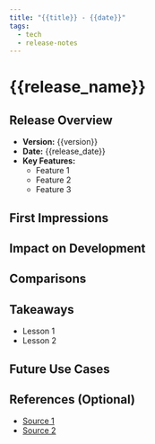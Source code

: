 ```yaml
---
title: "{{title}} - {{date}}"
tags:
  - tech
  - release-notes
---
```


# {{release_name}}

## Release Overview
<!-- Write a brief overview of the new tech release, including key features or changes. -->
- **Version:** {{version}}
- **Date:** {{release_date}}
- **Key Features:**
  - Feature 1
  - Feature 2
  - Feature 3

## First Impressions
<!-- Your initial thoughts on the release. Do you find it useful or exciting? Any concerns? -->

## Impact on Development
<!-- How do you think this release will affect your development process? Does it offer any improvements or challenges? -->

## Comparisons
<!-- Compare this release to previous versions or to similar technologies you've used. -->

## Takeaways
<!-- Summarize the key points or lessons you've learned from exploring this release. -->
- Lesson 1
- Lesson 2

## Future Use Cases
<!-- How do you plan to use this technology in your projects, if at all? -->

## References (Optional)
<!-- List any articles, blog posts, or documentation you used to form your thoughts. -->
- [Source 1](link)
- [Source 2](link)
